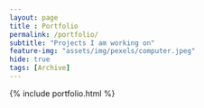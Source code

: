 ```yaml
---
layout: page
title : Portfolio
permalink: /portfolio/
subtitle: "Projects I am working on"
feature-img: "assets/img/pexels/computer.jpeg"
hide: true
tags: [Archive]
---
```


{% include portfolio.html %}
